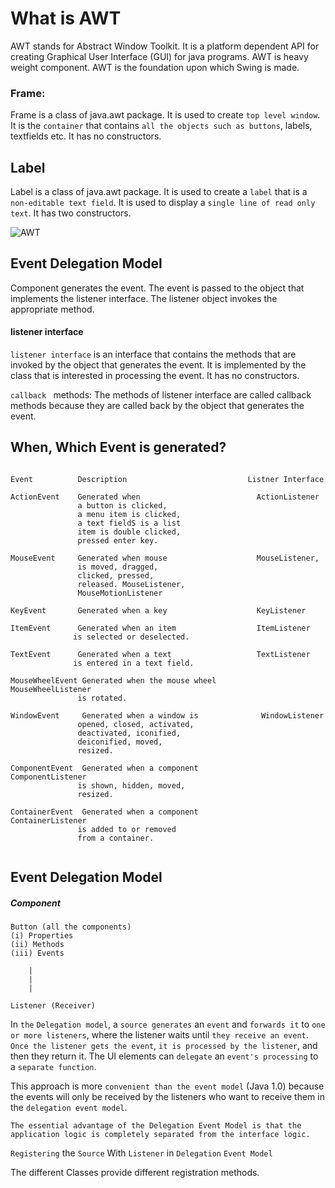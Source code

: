 # What is AWT

AWT stands for Abstract Window Toolkit. It is a platform dependent API for creating Graphical User Interface (GUI) for java programs. AWT is heavy weight component. AWT is the foundation upon which Swing is made.

### Frame:

Frame is a class of java.awt package. It is used to create `top level window`. It is the `container` that contains `all the objects such as buttons`, labels, textfields etc. It has no constructors.

## Label

Label is a class of java.awt package. It is used to create a `label` that is a `non-editable text field`. It is used to display a `single line of read only text`. It has two constructors.

![AWT](https://www.oreilly.com/api/v2/epubs/9781565922402/files/images/ch015-f001.jpg)

## Event Delegation Model

Component generates the event. The event is passed to the object that implements the listener interface. The listener object invokes the appropriate method.

#### listener interface

`listener interface` is an interface that contains the methods that are invoked by the object that generates the event. It is implemented by the class that is interested in processing the event. It has no constructors.

`callback ` methods: The methods of listener interface are called callback methods because they are called back by the object that generates the event.

## When, Which Event is generated?

```

Event          Description                           Listner Interface

ActionEvent    Generated when                          ActionListener
               a button is clicked,
               a menu item is clicked,
               a text fieldS is a list
               item is double clicked,
               pressed enter key.

MouseEvent     Generated when mouse                    MouseListener,
               is moved, dragged,
               clicked, pressed,
               released. MouseListener,
               MouseMotionListener

KeyEvent       Generated when a key                    KeyListener

ItemEvent      Generated when an item                  ItemListener
              is selected or deselected.

TextEvent      Generated when a text                   TextListener
              is entered in a text field.

MouseWheelEvent Generated when the mouse wheel          MouseWheelListener
               is rotated.

WindowEvent     Generated when a window is              WindowListener
               opened, closed, activated,
               deactivated, iconified,
               deiconified, moved,
               resized.

ComponentEvent  Generated when a component              ComponentListener
               is shown, hidden, moved,
               resized.

ContainerEvent  Generated when a component              ContainerListener
               is added to or removed
               from a container.


```

## Event Delegation Model

##### Component 

    Button (all the components)
    (i) Properties
    (ii) Methods
    (iii) Events

        |
        |
        |

    Listener (Receiver) 


In `the` `Delegation model`, a `source generates` an `event` and `forwards it` to `one or more listeners`, where the listener waits until `they receive an event`. `Once the listener gets the event`, `it is processed by the listener`, and then they return it. The UI elements can `delegate` an `event's processing` to a `separate function`.

This approach is more `convenient than the event model` (Java 1.0) because the events will only be received by the listeners who want to receive them in the `delegation event model`.

`The essential advantage of the Delegation Event Model is that the application logic is completely separated from the interface logic.`

`Registering` the `Source` With `Listener` in `Delegation` `Event Model`

The different Classes provide different registration methods.